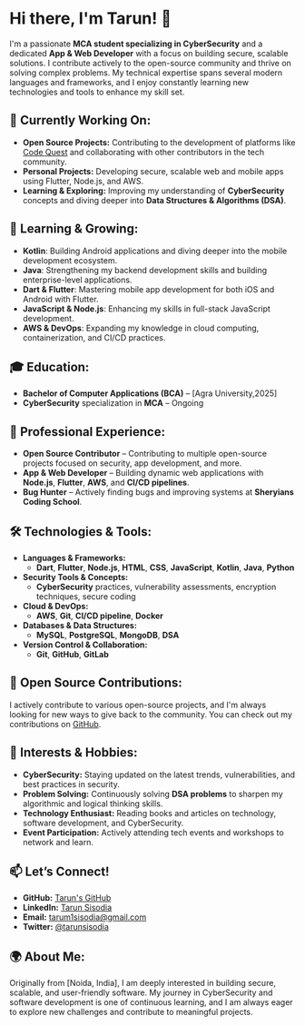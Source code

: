 # Hi there, I'm Tarun! 👋

I'm a passionate **MCA student specializing in CyberSecurity** and a dedicated **App & Web Developer** with a focus on building secure, scalable solutions. I contribute actively to the open-source community and thrive on solving complex problems. My technical expertise spans several modern languages and frameworks, and I enjoy constantly learning new technologies and tools to enhance my skill set.

## 🚀 **Currently Working On:**
- **Open Source Projects:** Contributing to the development of platforms like [Code Quest](https://github.com/crisecheverria/codequest-platform) and collaborating with other contributors in the tech community.
- **Personal Projects:** Developing secure, scalable web and mobile apps using Flutter, Node.js, and AWS.
- **Learning & Exploring:** Improving my understanding of **CyberSecurity** concepts and diving deeper into **Data Structures & Algorithms (DSA)**.

## 🌱 **Learning & Growing:**
- **Kotlin**: Building Android applications and diving deeper into the mobile development ecosystem.
- **Java**: Strengthening my backend development skills and building enterprise-level applications.
- **Dart & Flutter**: Mastering mobile app development for both iOS and Android with Flutter.
- **JavaScript & Node.js**: Enhancing my skills in full-stack JavaScript development.
- **AWS & DevOps**: Expanding my knowledge in cloud computing, containerization, and CI/CD practices.

## 🎓 **Education:**
- **Bachelor of Computer Applications (BCA)** – [Agra University,2025]
- **CyberSecurity** specialization in **MCA** – Ongoing

## 💼 **Professional Experience:**
- **Open Source Contributor** – Contributing to multiple open-source projects focused on security, app development, and more.
- **App & Web Developer** – Building dynamic web applications with **Node.js**, **Flutter**, **AWS**, and **CI/CD pipelines**.
- **Bug Hunter** – Actively finding bugs and improving systems at **Sheryians Coding School**.

## 🛠️ **Technologies & Tools:**
- **Languages & Frameworks:**  
  - **Dart**, **Flutter**, **Node.js**, **HTML**, **CSS**, **JavaScript**, **Kotlin**, **Java**, **Python**
- **Security Tools & Concepts:**  
  - **CyberSecurity** practices, vulnerability assessments, encryption techniques, secure coding
- **Cloud & DevOps:**  
  - **AWS**, **Git**, **CI/CD pipeline**, **Docker**
- **Databases & Data Structures:**  
  - **MySQL**, **PostgreSQL**, **MongoDB**, **DSA**
- **Version Control & Collaboration:**  
  - **Git**, **GitHub**, **GitLab**

## 🌟 **Open Source Contributions:**  
I actively contribute to various open-source projects, and I'm always looking for new ways to give back to the community. You can check out my contributions on [GitHub](https://github.com/tarun1sisodia).

## 🎯 **Interests & Hobbies:**
- **CyberSecurity:** Staying updated on the latest trends, vulnerabilities, and best practices in security.
- **Problem Solving:** Continuously solving **DSA problems** to sharpen my algorithmic and logical thinking skills.
- **Technology Enthusiast:** Reading books and articles on technology, software development, and CyberSecurity.
- **Event Participation:** Actively attending tech events and workshops to network and learn.

## 📫 **Let’s Connect!**
- **GitHub:** [Tarun's GitHub](https://github.com/tarun1sisodia)
- **LinkedIn:** [Tarun Sisodia](https://www.linkedin.com/in/tarun1sisodia)
- **Email:** tarum1sisodia@gmail.com
- **Twitter:** [@tarunsisodia](https://twitter.com/tarun1sisodia)

## 🌍 **About Me:**  
Originally from [Noida, India], I am deeply interested in building secure, scalable, and user-friendly software. My journey in CyberSecurity and software development is one of continuous learning, and I am always eager to explore new challenges and contribute to meaningful projects.
